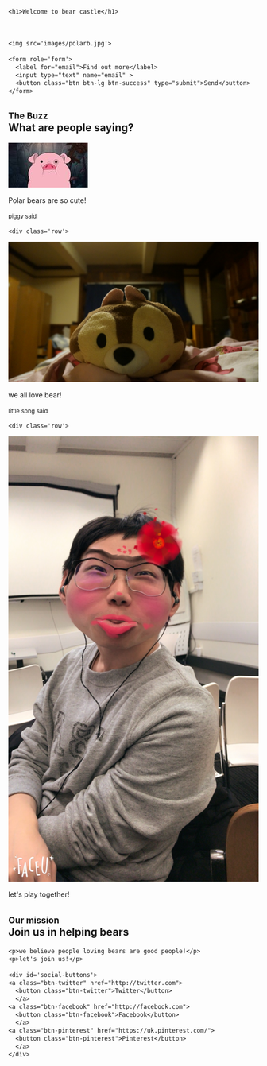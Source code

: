<html>
<head>
  <title>bear castle</title>
  <link href='bootstrap-3.3.7-dist/css/bootstrap.css' rel='stylesheet'> 

<meta name="viewport" content="width=device-width, initial-scale=1.0"> 
</head>

<body>

<div class='container'>
  
  <div class='jumbotron'>

    <h1>Welcome to bear castle</h1>



    <img src='images/polarb.jpg'>

    <form role='form'>
      <label for="email">Find out more</label>
      <input type="text" name="email" >
      <button class="btn btn-lg btn-success" type="submit">Send</button>
    </form>

   </div> 





  <div id="buzz">
    <h2><small>The Buzz</small><br />What are people saying?</h2>
    
  <div class='row'>
    <div class='text-center col-xs-4'>
    <img class='img-circle' src='images/waddle.jpeg'>
      <p>Polar bears are so cute!</p>
      <small>piggy said</small>
    </div>
    
    <div class='row'>
  <div class='text-center col-xs-4'>
      <img class='img-circle' src='images/song.JPG'>
      <p>we all love bear!</p>
      <small>little song said</small>
    </div>
   
    <div class='row'>
  <div class='text-center col-xs-4'>
      <img class='img-circle' src='images/tu.JPG'>
      <p>let's play together!</p>
    </div> 
   </div>




  <div id="mission">
    <h2><small>Our mission</small><br />Join us in helping bears</h2>

    <p>we believe people loving bears are good people!</p>
    <p>let's join us!</p>

    <div id='social-buttons'>
    <a class="btn-twitter" href="http://twitter.com">
      <button class="btn-twitter">Twitter</button>
      </a>
    <a class="btn-facebook" href="http://facebook.com">
      <button class="btn-facebook">Facebook</button>
      </a>
    <a class="btn-pinterest" href="https://uk.pinterest.com/">
      <button class="btn-pinterest">Pinterest</button>
      </a>
    </div>
  </div>
</div>



<!-- Sandwich from: © Kosoff | <a href="http://www.dreamstime.com/">Dreamstime Stock Photos</a> & <a href="http://www.stockfreeimages.com/">Stock Free Images</a> -->


